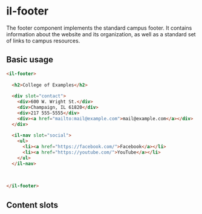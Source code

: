# il-footer

The footer component implements the standard campus footer. It contains information about the website and its organization, as well as a standard set of links to campus resources.

## Basic usage

```html
<il-footer>
  
  <h2>College of Examples</h2>
  
  <div slot="contact">
    <div>600 W. Wright St.</div>
    <div>Champaign, IL 61820</div>
    <div>217 555-5555</div>
    <div><a href="mailto:mail@example.com">mail@example.com</a></div>
  </div>
  
  <il-nav slot="social">
    <ul>
      <li><a href="https://facebook.com/">Facebook</a></li>
      <li><a href="https://youtube.com/">YouTube</a></li>
    </ul>
  </il-nav>
  
  
  
</il-footer>
```

## Content slots

